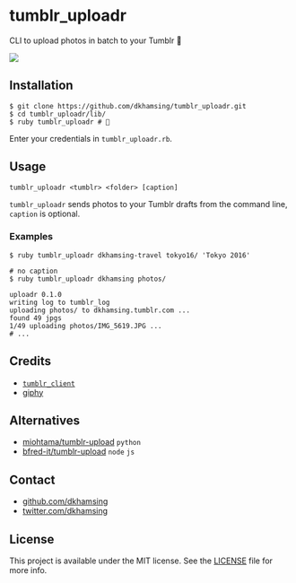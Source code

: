 # tumblr_uploadr

CLI to upload photos in batch to your Tumblr :panda_face:

![](http://i.giphy.com/j9ktGGi1AQXFC.gif)

## Installation

```shell
$ git clone https://github.com/dkhamsing/tumblr_uploadr.git
$ cd tumblr_uploadr/lib/
$ ruby tumblr_uploadr # 🎉 
```

Enter your credentials in `tumblr_uploadr.rb`.

## Usage

```
tumblr_uploadr <tumblr> <folder> [caption]
```

`tumblr_uploadr` sends photos to your Tumblr drafts from the command line, `caption` is optional.

### Examples

```shell
$ ruby tumblr_uploadr dkhamsing-travel tokyo16/ 'Tokyo 2016'
```

```shell
# no caption
$ ruby tumblr_uploadr dkhamsing photos/

uploadr 0.1.0
writing log to tumblr_log
uploading photos/ to dkhamsing.tumblr.com ...
found 49 jpgs
1/49 uploading photos/IMG_5619.JPG ...
# ...
```

## Credits

- [`tumblr_client`](https://github.com/tumblr/tumblr_client)
- [giphy](http://gph.is/19776Kk)

## Alternatives

- [miohtama/tumblr-upload](https://github.com/miohtama/tumblr-upload/) `python`
- [bfred-it/tumblr-upload](https://github.com/bfred-it/tumblr-upload) `node` `js`

## Contact

- [github.com/dkhamsing](https://github.com/dkhamsing)
- [twitter.com/dkhamsing](https://twitter.com/dkhamsing)

## License

This project is available under the MIT license. See the [LICENSE](LICENSE) file for more info.
